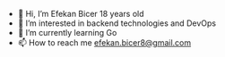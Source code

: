 - 👋 Hi, I’m Efekan Bicer 18 years old
- 👀 I’m interested in backend technologies and DevOps
- 🌱 I’m currently learning Go
- 📫 How to reach me efekan.bicer8@gmail.com

<!---
efekanbicermac/efekanbicermac is a ✨ special ✨ repository because its `README.md` (this file) appears on your GitHub profile.
You can click the Preview link to take a look at your changes.
--->
